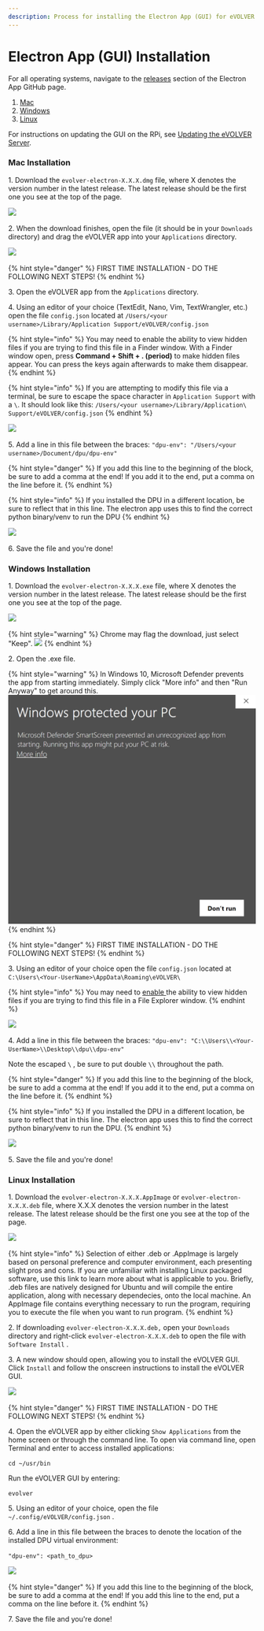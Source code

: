 ```yaml
---
description: Process for installing the Electron App (GUI) for eVOLVER.
---
```


# Electron App (GUI) Installation

For all operating systems, navigate to the [releases](https://github.com/FYNCH-BIO/evolver-electron/releases) section of the Electron App GitHub page.

1. [Mac](electron-app-gui-installation.md#mac-installation)
2. [Windows](electron-app-gui-installation.md#windows-installation)
3. [Linux](electron-app-gui-installation.md#linux-installation)

For instructions on updating the GUI on the RPi, see [Updating the eVOLVER Server](../../guides/updating-the-evolver-server.md).

### Mac Installation

1\. Download the `evolver-electron-X.X.X.dmg` file, where X denotes the version number in the latest release. The latest release should be the first one you see at the top of the page.

![](<../../.gitbook/assets/Screen Shot 2022-04-11 at 3.16.43 PM.png>)

2\. When the download finishes, open the file (it should be in your `Downloads` directory) and drag the eVOLVER app into your `Applications` directory.

![](<../../.gitbook/assets/Screen Shot 2022-04-12 at 11.02.17 AM.png>)

{% hint style="danger" %}
FIRST TIME INSTALLATION - DO THE FOLLOWING NEXT STEPS!
{% endhint %}

3\. Open the eVOLVER app from the `Applications` directory.

4\. Using an editor of your choice (TextEdit, Nano, Vim, TextWrangler, etc.) open the file `config.json` located at `/Users/<your username>/Library/Application Support/eVOLVER/config.json`

{% hint style="info" %}
You may need to enable the ability to view hidden files if you are trying to find this file in a Finder window. With a Finder window open, press **Command + Shift + . (period)** to make hidden files appear. You can press the keys again afterwards to make them disappear.
{% endhint %}

{% hint style="info" %}
If you are attempting to modify this file via a terminal, be sure to escape the space character in `Application Support` with a `\`.  It should look like this: `/Users/<your username>/Library/Application\ Support/eVOLVER/config.json`
{% endhint %}

![](<../../.gitbook/assets/Screen Shot 2022-04-12 at 11.16.22 AM.png>)

5\. Add a line in this file between the braces: `"dpu-env": "/Users/<your username>/Document/dpu/dpu-env"`

{% hint style="danger" %}
If you add this line to the beginning of the block, be sure to add a comma at the end! If you add it to the end, put a comma on the line before it.
{% endhint %}

{% hint style="info" %}
If you installed the DPU in a different location, be sure to reflect that in this line. The electron app uses this to find the correct python binary/venv to run the DPU
{% endhint %}

![](<../../.gitbook/assets/Screen Shot 2022-04-12 at 11.31.17 AM.png>)

6\. Save the file and you're done!

### Windows Installation

1\. Download the `evolver-electron-X.X.X.exe` file, where X denotes the version number in the latest release. The latest release should be the first one you see at the top of the page.

![](<../../.gitbook/assets/Screen Shot 2022-04-12 at 11.55.13 AM.png>)

{% hint style="warning" %}
Chrome may flag the download, just select "Keep". ![](<../../.gitbook/assets/image (34).png>)
{% endhint %}

2\. Open the .exe file.

{% hint style="warning" %}
In Windows 10, Microsoft Defender prevents the app from starting immediately. Simply click "More info" and then "Run Anyway" to get around this. ![](<../../.gitbook/assets/image (6) (1).png>)
{% endhint %}

{% hint style="danger" %}
FIRST TIME INSTALLATION - DO THE FOLLOWING NEXT STEPS!
{% endhint %}

3\. Using an editor of your choice open the file `config.json` located at `C:\Users\<Your-UserName>\AppData\Roaming\eVOLVER\`

{% hint style="info" %}
You may need to [enable ](https://support.microsoft.com/en-us/windows/view-hidden-files-and-folders-in-windows-97fbc472-c603-9d90-91d0-1166d1d9f4b5)the ability to view hidden files if you are trying to find this file in a File Explorer window.
{% endhint %}

![](<../../.gitbook/assets/image (47).png>)

4\. Add a line in this file between the braces: `"dpu-env": "C:\\Users\\<Your-UserName>\\Desktop\\dpu\\dpu-env"`

Note the escaped `\` , be sure to put double `\\` throughout the path.

{% hint style="danger" %}
If you add this line to the beginning of the block, be sure to add a comma at the end! If you add it to the end, put a comma on the line before it.
{% endhint %}

{% hint style="info" %}
If you installed the DPU in a different location, be sure to reflect that in this line. The electron app uses this to find the correct python binary/venv to run the DPU.
{% endhint %}

![](<../../.gitbook/assets/Screen Shot 2022-07-22 at 12.50.12 PM.png>)

5\. Save the file and you're done!

### Linux Installation

1\. Download the `evolver-electron-X.X.X.AppImage` or `evolver-electron-X.X.X.deb` file, where X.X.X denotes the version number in the latest release. The latest release should be the first one you see at the top of the page.

![](../../.gitbook/assets/linux\_wiki\_picture.jpg)

{% hint style="info" %}
Selection of either .deb or .AppImage is largely based on personal preference and computer environment, each presenting slight pros and cons. If you are unfamiliar with installing Linux packaged software, use this link to learn more about what is applicable to you. Briefly, .deb files are natively designed for Ubuntu and will compile the entire application, along with necessary dependecies, onto the local machine. An AppImage file contains everything necessary to run the program, requiring you to execute the file when you want to run program.&#x20;
{% endhint %}

2\. If downloading `evolver-electron-X.X.X.deb,` open your `Downloads` directory and right-click `evolver-electron-X.X.X.deb` to open the file with `Software Install` .&#x20;

3\. A new window should open, allowing you to install the eVOLVER GUI. Click `Install` and follow the onscreen instructions to install the eVOLVER GUI.

![](../../.gitbook/assets/linux\_wiki\_2.png)

{% hint style="danger" %}
FIRST TIME INSTALLATION - DO THE FOLLOWING NEXT STEPS!
{% endhint %}

4\. Open the eVOLVER app by either clicking `Show Applications` from the home screen or through the command line. To open via command line, open Terminal and enter to access installed applications:

```shell
cd ~/usr/bin
```

Run the eVOLVER GUI by entering:

```shell
evolver
```

5\. Using an editor of your choice, open the file `~/.config/eVOLVER/config.json` .&#x20;

6\. Add a line in this file between the braces to denote the location of the installed DPU virtual environment:&#x20;

`"dpu-env": <path_to_dpu>`&#x20;

![](<../../.gitbook/assets/Screen Shot 2022-04-12 at 11.31.17 AM (1).png>)

{% hint style="danger" %}
If you add this line to the beginning of the block, be sure to add a comma at the end! If you add this line to the end, put a comma on the line before it.
{% endhint %}

7\. Save the file and you're done!
